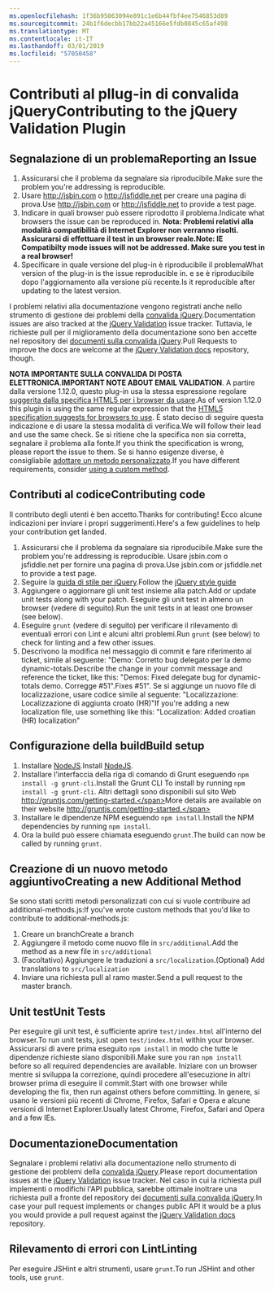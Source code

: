 ```yaml
---
ms.openlocfilehash: 1f36b95063094e891c1e6b44fbf4ee7546853d89
ms.sourcegitcommit: 24b1f6decbb17bb22a45166e5fdb0845c65af498
ms.translationtype: MT
ms.contentlocale: it-IT
ms.lasthandoff: 03/01/2019
ms.locfileid: "57050458"
---
```

# <a name="contributing-to-the-jquery-validation-plugin"></a><span data-ttu-id="13098-101">Contributi al pllug-in di convalida jQuery</span><span class="sxs-lookup"><span data-stu-id="13098-101">Contributing to the jQuery Validation Plugin</span></span>

## <a name="reporting-an-issue"></a><span data-ttu-id="13098-102">Segnalazione di un problema</span><span class="sxs-lookup"><span data-stu-id="13098-102">Reporting an Issue</span></span>

1. <span data-ttu-id="13098-103">Assicurarsi che il problema da segnalare sia riproducibile.</span><span class="sxs-lookup"><span data-stu-id="13098-103">Make sure the problem you're addressing is reproducible.</span></span>
2. <span data-ttu-id="13098-104">Usare http://jsbin.com o http://jsfiddle.net per creare una pagina di prova.</span><span class="sxs-lookup"><span data-stu-id="13098-104">Use http://jsbin.com or http://jsfiddle.net to provide a test page.</span></span>
3. <span data-ttu-id="13098-105">Indicare in quali browser può essere riprodotto il problema.</span><span class="sxs-lookup"><span data-stu-id="13098-105">Indicate what browsers the issue can be reproduced in.</span></span> <span data-ttu-id="13098-106">**Nota: Problemi relativi alla modalità compatibilità di Internet Explorer non verranno risolti. Assicurarsi di effettuare il test in un browser reale.**</span><span class="sxs-lookup"><span data-stu-id="13098-106">**Note: IE Compatibilty mode issues will not be addressed. Make sure you test in a real browser!**</span></span>
4. <span data-ttu-id="13098-107">Specificare in quale versione del plug-in è riproducibile il problema</span><span class="sxs-lookup"><span data-stu-id="13098-107">What version of the plug-in is the issue reproducible in.</span></span> <span data-ttu-id="13098-108">e se è riproducibile dopo l'aggiornamento alla versione più recente.</span><span class="sxs-lookup"><span data-stu-id="13098-108">Is it reproducible after updating to the latest version.</span></span>

<span data-ttu-id="13098-109">I problemi relativi alla documentazione vengono registrati anche nello strumento di gestione dei problemi della [convalida jQuery](https://github.com/jzaefferer/jquery-validation/issues).</span><span class="sxs-lookup"><span data-stu-id="13098-109">Documentation issues are also tracked at the [jQuery Validation](https://github.com/jzaefferer/jquery-validation/issues) issue tracker.</span></span>
<span data-ttu-id="13098-110">Tuttavia, le richieste pull per il miglioramento della documentazione sono ben accette nel repository dei [documenti sulla convalida jQuery](https://github.com/jzaefferer/validation-content).</span><span class="sxs-lookup"><span data-stu-id="13098-110">Pull Requests to improve the docs are welcome at the [jQuery Validation docs](https://github.com/jzaefferer/validation-content) repository, though.</span></span>

<span data-ttu-id="13098-111">**NOTA IMPORTANTE SULLA CONVALIDA DI POSTA ELETTRONICA**.</span><span class="sxs-lookup"><span data-stu-id="13098-111">**IMPORTANT NOTE ABOUT EMAIL VALIDATION**.</span></span> <span data-ttu-id="13098-112">A partire dalla versione 1.12.0, questo plug-in usa la stessa espressione regolare [suggerita dalla specifica HTML5 per i browser da usare](https://html.spec.whatwg.org/multipage/forms.html#valid-e-mail-address).</span><span class="sxs-lookup"><span data-stu-id="13098-112">As of version 1.12.0 this plugin is using the same regular expression that the [HTML5 specification suggests for browsers to use](https://html.spec.whatwg.org/multipage/forms.html#valid-e-mail-address).</span></span> <span data-ttu-id="13098-113">È stato deciso di seguire questa indicazione e di usare la stessa modalità di verifica.</span><span class="sxs-lookup"><span data-stu-id="13098-113">We will follow their lead and use the same check.</span></span> <span data-ttu-id="13098-114">Se si ritiene che la specifica non sia corretta, segnalare il problema alla fonte.</span><span class="sxs-lookup"><span data-stu-id="13098-114">If you think the specification is wrong, please report the issue to them.</span></span> <span data-ttu-id="13098-115">Se si hanno esigenze diverse, è consigliabile [adottare un metodo personalizzato](http://jqueryvalidation.org/jQuery.validator.addMethod/).</span><span class="sxs-lookup"><span data-stu-id="13098-115">If you have different requirements, consider [using a custom method](http://jqueryvalidation.org/jQuery.validator.addMethod/).</span></span>

## <a name="contributing-code"></a><span data-ttu-id="13098-116">Contributi al codice</span><span class="sxs-lookup"><span data-stu-id="13098-116">Contributing code</span></span>

<span data-ttu-id="13098-117">Il contributo degli utenti è ben accetto.</span><span class="sxs-lookup"><span data-stu-id="13098-117">Thanks for contributing!</span></span> <span data-ttu-id="13098-118">Ecco alcune indicazioni per inviare i propri suggerimenti.</span><span class="sxs-lookup"><span data-stu-id="13098-118">Here's a few guidelines to help your contribution get landed.</span></span>

1. <span data-ttu-id="13098-119">Assicurarsi che il problema da segnalare sia riproducibile.</span><span class="sxs-lookup"><span data-stu-id="13098-119">Make sure the problem you're addressing is reproducible.</span></span> <span data-ttu-id="13098-120">Usare jsbin.com o jsfiddle.net per fornire una pagina di prova.</span><span class="sxs-lookup"><span data-stu-id="13098-120">Use jsbin.com or jsfiddle.net to provide a test page.</span></span>
2. <span data-ttu-id="13098-121">Seguire la [guida di stile per jQuery](http://contribute.jquery.com/style-guides/js).</span><span class="sxs-lookup"><span data-stu-id="13098-121">Follow the [jQuery style guide](http://contribute.jquery.com/style-guides/js)</span></span>
3. <span data-ttu-id="13098-122">Aggiungere o aggiornare gli unit test insieme alla patch.</span><span class="sxs-lookup"><span data-stu-id="13098-122">Add or update unit tests along with your patch.</span></span> <span data-ttu-id="13098-123">Eseguire gli unit test in almeno un browser (vedere di seguito).</span><span class="sxs-lookup"><span data-stu-id="13098-123">Run the unit tests in at least one browser (see below).</span></span>
4. <span data-ttu-id="13098-124">Eseguire `grunt` (vedere di seguito) per verificare il rilevamento di eventuali errori con Lint e alcuni altri problemi.</span><span class="sxs-lookup"><span data-stu-id="13098-124">Run `grunt` (see below) to check for linting and a few other issues.</span></span>
5. <span data-ttu-id="13098-125">Descrivono la modifica nel messaggio di commit e fare riferimento al ticket, simile al seguente: "Demo: Corretto bug delegato per la demo dynamic-totals.</span><span class="sxs-lookup"><span data-stu-id="13098-125">Describe the change in your commit message and reference the ticket, like this: "Demos: Fixed delegate bug for dynamic-totals demo.</span></span> <span data-ttu-id="13098-126">Corregge #51".</span><span class="sxs-lookup"><span data-stu-id="13098-126">Fixes #51".</span></span> <span data-ttu-id="13098-127">Se si aggiunge un nuovo file di localizzazione, usare codice simile al seguente: "Localizzazione: Localizzazione di aggiunta croato (HR)"</span><span class="sxs-lookup"><span data-stu-id="13098-127">If you're adding a new localization file, use something like this: "Localization: Added croatian (HR) localization"</span></span>

## <a name="build-setup"></a><span data-ttu-id="13098-128">Configurazione della build</span><span class="sxs-lookup"><span data-stu-id="13098-128">Build setup</span></span>

1. <span data-ttu-id="13098-129">Installare [NodeJS](http://nodejs.org).</span><span class="sxs-lookup"><span data-stu-id="13098-129">Install [NodeJS](http://nodejs.org).</span></span>
2. <span data-ttu-id="13098-130">Installare l'interfaccia della riga di comando di Grunt eseguendo `npm install -g grunt-cli`.</span><span class="sxs-lookup"><span data-stu-id="13098-130">Install the Grunt CLI To install by running `npm install -g grunt-cli`.</span></span> <span data-ttu-id="13098-131">Altri dettagli sono disponibili sul sito Web http://gruntjs.com/getting-started.</span><span class="sxs-lookup"><span data-stu-id="13098-131">More details are available on their website http://gruntjs.com/getting-started.</span></span>
3. <span data-ttu-id="13098-132">Installare le dipendenze NPM eseguendo `npm install`.</span><span class="sxs-lookup"><span data-stu-id="13098-132">Install the NPM dependencies by running `npm install`.</span></span>
4. <span data-ttu-id="13098-133">Ora la build può essere chiamata eseguendo `grunt`.</span><span class="sxs-lookup"><span data-stu-id="13098-133">The build can now be called by running `grunt`.</span></span>

## <a name="creating-a-new-additional-method"></a><span data-ttu-id="13098-134">Creazione di un nuovo metodo aggiuntivo</span><span class="sxs-lookup"><span data-stu-id="13098-134">Creating a new Additional Method</span></span>

<span data-ttu-id="13098-135">Se sono stati scritti metodi personalizzati con cui si vuole contribuire ad additional-methods.js:</span><span class="sxs-lookup"><span data-stu-id="13098-135">If you've wrote custom methods that you'd like to contribute to additional-methods.js:</span></span>

1. <span data-ttu-id="13098-136">Creare un branch</span><span class="sxs-lookup"><span data-stu-id="13098-136">Create a branch</span></span>
2. <span data-ttu-id="13098-137">Aggiungere il metodo come nuovo file in `src/additional`.</span><span class="sxs-lookup"><span data-stu-id="13098-137">Add the method as a new file in `src/additional`</span></span>
3. <span data-ttu-id="13098-138">(Facoltativo) Aggiungere le traduzioni a `src/localization`.</span><span class="sxs-lookup"><span data-stu-id="13098-138">(Optional) Add translations to `src/localization`</span></span>
4. <span data-ttu-id="13098-139">Inviare una richiesta pull al ramo master.</span><span class="sxs-lookup"><span data-stu-id="13098-139">Send a pull request to the master branch.</span></span>

## <a name="unit-tests"></a><span data-ttu-id="13098-140">Unit test</span><span class="sxs-lookup"><span data-stu-id="13098-140">Unit Tests</span></span>

<span data-ttu-id="13098-141">Per eseguire gli unit test, è sufficiente aprire `test/index.html` all'interno del browser.</span><span class="sxs-lookup"><span data-stu-id="13098-141">To run unit tests, just open `test/index.html` within your browser.</span></span> <span data-ttu-id="13098-142">Assicurarsi di avere prima eseguito `npm install` in modo che tutte le dipendenze richieste siano disponibili.</span><span class="sxs-lookup"><span data-stu-id="13098-142">Make sure you ran `npm install` before so all required dependencies are available.</span></span>
<span data-ttu-id="13098-143">Iniziare con un browser mentre si sviluppa la correzione, quindi procedere all'esecuzione in altri browser prima di eseguire il commit.</span><span class="sxs-lookup"><span data-stu-id="13098-143">Start with one browser while developing the fix, then run against others before committing.</span></span> <span data-ttu-id="13098-144">In genere, si usano le versioni più recenti di Chrome, Firefox, Safari e Opera e alcune versioni di Internet Explorer.</span><span class="sxs-lookup"><span data-stu-id="13098-144">Usually latest Chrome, Firefox, Safari and Opera and a few IEs.</span></span>

## <a name="documentation"></a><span data-ttu-id="13098-145">Documentazione</span><span class="sxs-lookup"><span data-stu-id="13098-145">Documentation</span></span>

<span data-ttu-id="13098-146">Segnalare i problemi relativi alla documentazione nello strumento di gestione dei problemi della [convalida jQuery](https://github.com/jzaefferer/jquery-validation/issues).</span><span class="sxs-lookup"><span data-stu-id="13098-146">Please report documentation issues at the [jQuery Validation](https://github.com/jzaefferer/jquery-validation/issues) issue tracker.</span></span>
<span data-ttu-id="13098-147">Nel caso in cui la richiesta pull implementi o modifichi l'API pubblica, sarebbe ottimale inoltrare una richiesta pull a fronte del repository dei [documenti sulla convalida jQuery](https://github.com/jzaefferer/validation-content).</span><span class="sxs-lookup"><span data-stu-id="13098-147">In case your pull request implements or changes public API it would be a plus you would provide a pull request against the [jQuery Validation docs](https://github.com/jzaefferer/validation-content) repository.</span></span>

## <a name="linting"></a><span data-ttu-id="13098-148">Rilevamento di errori con Lint</span><span class="sxs-lookup"><span data-stu-id="13098-148">Linting</span></span>

<span data-ttu-id="13098-149">Per eseguire JSHint e altri strumenti, usare `grunt`.</span><span class="sxs-lookup"><span data-stu-id="13098-149">To run JSHint and other tools, use `grunt`.</span></span>
